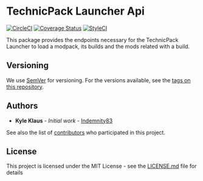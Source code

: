 # TechnicPack Launcher Api

[![CircleCI](https://circleci.com/gh/TechnicPack/launcher-api.svg?style=shield)](https://circleci.com/gh/TechnicPack/launcher-api) [![Coverage Status](https://coveralls.io/repos/github/TechnicPack/launcher-api/badge.svg?branch=master)](https://coveralls.io/github/TechnicPack/launcher-api?branch=master) [![StyleCI](https://styleci.io/repos/7548986/shield)](https://styleci.io/repos/127381550)


This package provides the endpoints necessary for the TechnicPack Launcher to
load a modpack, its builds and the mods related with a build.

## Versioning

We use [SemVer](http://semver.org/) for versioning. For the versions available, see the [tags on this repository](https://github.com/technicpack/launcher-api/tags).

## Authors

* **Kyle Klaus** - *Initial work* - [Indemnity83](https://github.com/indemnity83)

See also the list of [contributors](https://github.com/technicpack/launcher-api/contributors) who participated in this project.

## License

This project is licensed under the MIT License - see the [LICENSE.md](LICENSE.md) file for details
